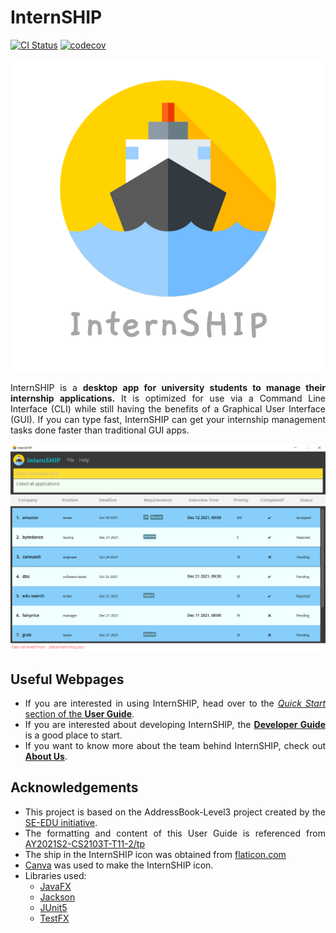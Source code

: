 # InternSHIP

[![CI Status](https://github.com/AY2122S1-CS2103T-W17-1/tp/workflows/Java%20CI/badge.svg)](https://github.com/AY2122S1-CS2103T-W17-1/tp/actions)
[![codecov](https://codecov.io/gh/AY2122S1-CS2103T-W17-1/tp/branch/master/graph/badge.svg)](https://codecov.io/gh/AY2122S1-CS2103T-W17-1/tp)

<div style="text-align: justify">

<div style="text-align: center">

![Logo](docs/images/logos/InternSHIP.png)
</div>

InternSHIP is a **desktop app for university students to manage their internship applications.** It is optimized for use via a Command Line Interface (CLI) while still having the benefits of a Graphical User Interface (GUI). If you can type fast, InternSHIP can get your internship management tasks done faster than traditional GUI apps.

<div style="text-align: center">

![Ui](docs/images/Ui.png)
</div>

## Useful Webpages

* If you are interested in using InternSHIP, head over to the [_Quick Start_ section of the **User Guide**](docs/UserGuide.md#quick-start).
* If you are interested about developing InternSHIP, the [**Developer Guide**](docs/DeveloperGuide.md) is a good place to start.
* If you want to know more about the team behind InternSHIP, check out [**About Us**](https://ay2122s1-cs2103t-w17-1.github.io/tp/AboutUs.html).


## Acknowledgements

* This project is based on the AddressBook-Level3 project created by the [SE-EDU initiative](https://se-education.org).
* The formatting and content of this User Guide is referenced from [AY2021S2-CS2103T-T11-2/tp](https://github.com/AY2021S2-CS2103T-T11-2/tp/blob/master/docs/UserGuide.md)
* The ship in the InternSHIP icon was obtained from [flaticon.com](https://www.flaticon.com/free-icon/ship_4012401?term=ship&page=1&position=66&page=1&position=66&related_id=4012401&origin=search)
* [Canva](https://www.canva.com) was used to make the InternSHIP icon.
* Libraries used:
    - [JavaFX](https://openjfx.io/)
    - [Jackson](https://github.com/FasterXML/jackson)
    - [JUnit5](https://github.com/junit-team/junit5)
    - [TestFX](https://github.com/TestFX/TestFX)
</div>
